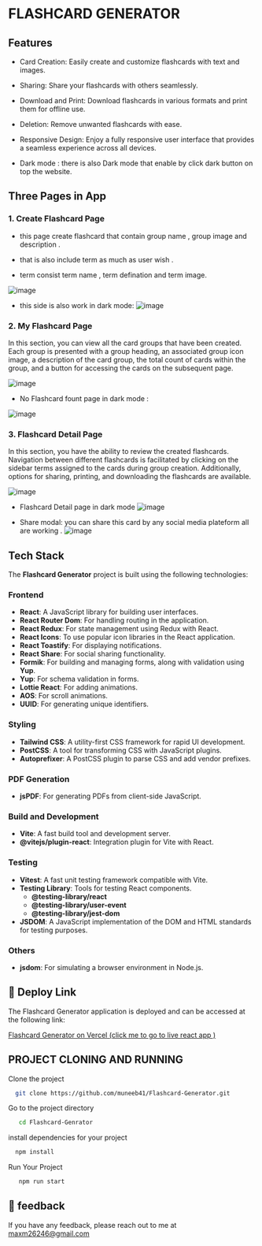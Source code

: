 
# FLASHCARD GENERATOR

## Features

- Card Creation: Easily create and customize flashcards with text and images.

- Sharing: Share your flashcards with others seamlessly.

- Download and Print: Download flashcards in various formats and print them for offline use.

- Deletion: Remove unwanted flashcards with ease.

- Responsive Design: Enjoy a fully responsive user interface that provides a seamless experience across all devices.

- Dark mode : there is also Dark mode that enable by click dark button on top the website.


## Three Pages in App

###  1. Create Flashcard Page

- this page create flashcard that contain group name , group image and description .

- that is also include term as much as user wish .
- term consist term name , term defination and term image.

![image](https://github.com/user-attachments/assets/02cb67c9-d9f6-4089-addb-4b26f9ceffba)

- this side is also work in dark mode:
![image](https://github.com/user-attachments/assets/05aef87b-70a1-4895-8d7e-da4f7a04e430)

### 2. My Flashcard Page

In this section, you can view all the card groups that have been created. Each group is presented with a group heading, an associated group icon image, a description of the card group, the total count of cards within the group, and a button for accessing the cards on the subsequent page.

![image](https://github.com/user-attachments/assets/bbd78392-3e33-49ee-b184-b21530442fdc)

- No Flashcard fount page in dark mode :

![image](https://github.com/user-attachments/assets/6f0c0e6f-44e7-468b-bd4b-ab2849764c64)

### 3. Flashcard Detail Page

In this section, you have the ability to review the created flashcards. Navigation between different flashcards is facilitated by clicking on the sidebar terms assigned to the cards during group creation. Additionally, options for sharing, printing, and downloading the flashcards are available.

![image](https://github.com/user-attachments/assets/85bab59d-8068-476f-addf-b3b091522e63)

- Flashcard Detail page in dark mode
![image](https://github.com/user-attachments/assets/1dbfa8f0-cc8d-456f-b96d-52fd1d65e81f)

- Share modal: you can share this card by any social media plateform all are working .
![image](https://github.com/user-attachments/assets/1021eea6-4fa0-44a4-96c2-6e91d50be0d6)


## Tech Stack

The **Flashcard Generator** project is built using the following technologies:

### Frontend
- **React**: A JavaScript library for building user interfaces.
- **React Router Dom**: For handling routing in the application.
- **React Redux**: For state management using Redux with React.
- **React Icons**: To use popular icon libraries in the React application.
- **React Toastify**: For displaying notifications.
- **React Share**: For social sharing functionality.
- **Formik**: For building and managing forms, along with validation using **Yup**.
- **Yup**: For schema validation in forms.
- **Lottie React**: For adding animations.
- **AOS**: For scroll animations.
- **UUID**: For generating unique identifiers.

### Styling
- **Tailwind CSS**: A utility-first CSS framework for rapid UI development.
- **PostCSS**: A tool for transforming CSS with JavaScript plugins.
- **Autoprefixer**: A PostCSS plugin to parse CSS and add vendor prefixes.

### PDF Generation
- **jsPDF**: For generating PDFs from client-side JavaScript.

### Build and Development
- **Vite**: A fast build tool and development server.
- **@vitejs/plugin-react**: Integration plugin for Vite with React.

### Testing
- **Vitest**: A fast unit testing framework compatible with Vite.
- **Testing Library**: Tools for testing React components.
  - **@testing-library/react**
  - **@testing-library/user-event**
  - **@testing-library/jest-dom**
- **JSDOM**: A JavaScript implementation of the DOM and HTML standards for testing purposes.

### Others
- **jsdom**: For simulating a browser environment in Node.js.


##  🚀 Deploy Link

The Flashcard Generator application is deployed and can be accessed at the following link:

[Flashcard Generator on Vercel (click me to go to live react app )](https://flashcard-generator-six.vercel.app/) 

## PROJECT CLONING AND RUNNING

Clone the project

```bash
  git clone https://github.com/muneeb41/Flashcard-Generator.git
```

 Go to the project directory

 ```bash
    cd Flashcard-Genrator
 ```

 install dependencies for your project

 ```bash
   npm install
 ```
Run Your Project

```bash
   npm run start
```

## 🚀 feedback
If you have any feedback, please reach out to me at maxm26246@gmail.com


